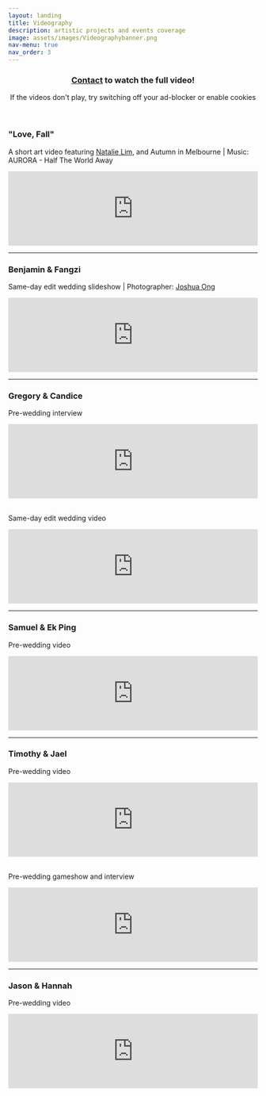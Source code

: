 ```yaml
---
layout: landing
title: Videography
description: artistic projects and events coverage
image: assets/images/Videographybanner.png
nav-menu: true
nav_order: 3
---
```

<link rel="stylesheet" type="text/css" media="all" href="video_markdown.css" />

<!-- Main -->
<div id="main">

<!-- One -->
<section id="one">
	<div class="inner">
		<header class="major">
			<h3><a href="mailto:annabellekyonteo@gmail.com">Contact</a> to watch the full video!</h3>
			<p>If the videos don't play, try switching off your ad-blocker or enable cookies</p>
		</header>

<!-- Two -->
<!-- video 8 -->
<h3>"Love, Fall"</h3>
<p>A short art video featuring <a href="https://www.instagram.com/_natalielim/">Natalie Lim</a>, and Autumn in Melbourne | Music: AURORA - Half The World Away</p>
<div>
	<div class="iframe-container">
  		<iframe src="https://drive.google.com/file/d/1scBpsV-Yg_lIEEi6Xs1KOOQY2rZMRsX2/preview" width="100%" frameborder="0" allow="accelerometer; autoplay; encrypted-media; gyroscope; picture-in-picture" allowfullscreen loading="lazy"></iframe>
	</div>
</div>

<!-- video 7 -->
<hr>
<h3>Benjamin & Fangzi</h3>
<p>Same-day edit wedding slideshow | Photographer: <a href="https://www.instagram.com/joshieeeeee/">Joshua Ong</a></p>
<div>
	<div class="iframe-container">
  		<iframe src="https://drive.google.com/file/d/1QTiwx9p7w14Yc7R07bwRlUVxdC8harBn/preview" width="100%" frameborder="0" allow="accelerometer; autoplay; encrypted-media; gyroscope; picture-in-picture" allowfullscreen loading="lazy"></iframe>
	</div>
</div>

<!-- video 6 -->
<hr>
<h3>Gregory & Candice</h3>
<p>Pre-wedding interview</p>
<div>
	<div class="iframe-container">
  		<iframe src="https://drive.google.com/file/d/1g3-LVg-v4Yw6p_cY01mwmIcofH1XCSB7/preview" width="100%" frameborder="0" allow="accelerometer; autoplay; encrypted-media; gyroscope; picture-in-picture" allowfullscreen loading="lazy"></iframe>
	</div>
</div>

<!-- video 5 -->
<br>
<p>Same-day edit wedding video<p>
<div>
	<div class="iframe-container">
  		<iframe src="https://drive.google.com/file/d/1UN4LnIaGza_wGuvUB1LjGiPLToFOC104/preview" width="100%" frameborder="0" title="Responsive iframe example" allow="accelerometer; autoplay; encrypted-media; gyroscope; picture-in-picture" allowfullscreen loading="lazy"></iframe>	
	</div>
</div>

<!-- video 4 -->
<hr>
<h3>Samuel & Ek Ping</h3>
<p>Pre-wedding video</p>
<div>
	<div class="iframe-container">
  		<iframe src="https://drive.google.com/file/d/139IZ3ocRbljHfjWZHSF496XE8E9F78mo/preview" width="100%" frameborder="0" title="Responsive iframe example" allow="accelerometer; autoplay; encrypted-media; gyroscope; picture-in-picture" allowfullscreen loading="lazy"></iframe>
	</div>
</div>

<!-- video 3 -->
<hr>
<h3>Timothy & Jael</h3>
<p>Pre-wedding video</p>
<div>
	<div class="iframe-container">
  		<iframe src="https://drive.google.com/file/d/1XxNkWTg9SRP1IprHZa-AuHDnrmA-NgLk/preview" width="100%" frameborder="0" title="Responsive iframe example" allow="accelerometer; autoplay; encrypted-media; gyroscope; picture-in-picture" allowfullscreen loading="lazy"></iframe>
	</div>
</div>

<!-- video 2 -->
<br>
<p>Pre-wedding gameshow and interview</p>
<div>
	<div class="iframe-container">
  		<iframe src="https://drive.google.com/file/d/1vPw5Tbu_fWL4_6On8fUyU0JfxnGRPyw8/preview" width="100%" frameborder="0" title="Responsive iframe example" allow="accelerometer; autoplay; encrypted-media; gyroscope; picture-in-picture" allowfullscreen loading="lazy"></iframe>
    </div>
</div>

 <!-- video 1 -->
<hr>
<h3>Jason & Hannah</h3>
<p>Pre-wedding video</p>
<div>
	<div class="iframe-container">
  		<iframe src="https://drive.google.com/file/d/1abBi4_g21B1zsq4-unKG6ltnELcH6XDw/preview" width="100%" frameborder="0" title="Responsive iframe example" allow="accelerometer; autoplay; encrypted-media; gyroscope; picture-in-picture" allowfullscreen loading="lazy"></iframe>
	</div>
</div>
